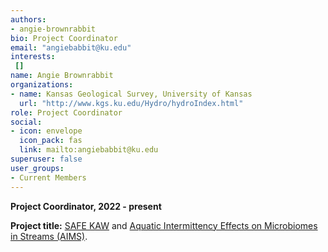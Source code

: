 ```yaml
---
authors:
- angie-brownrabbit
bio: Project Coordinator
email: "angiebabbit@ku.edu"
interests:
 []
name: Angie Brownrabbit
organizations:
- name: Kansas Geological Survey, University of Kansas
  url: "http://www.kgs.ku.edu/Hydro/hydroIndex.html"
role: Project Coordinator
social:
- icon: envelope
  icon_pack: fas
  link: mailto:angiebabbit@ku.edu
superuser: false
user_groups:
- Current Members
---
```

**Project Coordinator, 2022 - present**

**Project title:** [SAFE KAW](https://safekaw-ku.hub.arcgis.com/) and [Aquatic Intermittency Effects on Microbiomes in Streams (AIMS)](https://www.nsf.gov/awardsearch/showAward?AWD_ID=2019603&HistoricalAwards=false). 
